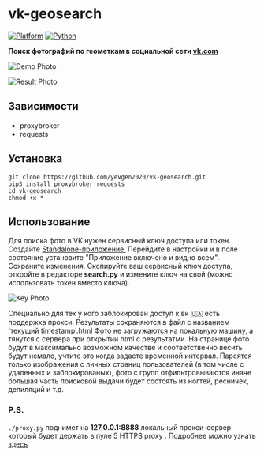 # vk-geosearch
[![Platform](https://img.shields.io/badge/Platform-Linux-brightgreen.svg)](https://shields.io/)
[![Python](https://img.shields.io/badge/Python-3.6-brightgreen.svg)](https://shields.io/)

**Поиск фотографий по геометкам в социальной сети [vk.com](https://vk.com)**

![Demo Photo](http://i.piccy.info/i9/07277ceee30da11d077c3a4f00f18544/1556797628/82386/1315967/screen1.jpg)

![Result Photo](http://i.piccy.info/i9/4c686f00c3a6123586868e37e981eadd/1556797717/169127/1315967/screen2.jpg)

## Зависимости

* proxybroker
* requests


## Установка


```
git clone https://github.com/yevgen2020/vk-geosearch.git
pip3 install proxybroker requests
cd vk-geosearch
chmod +x *
```

## Использование

Для поиска фото в VK нужен сервисный ключ доступа или токен. Создайте  [Standalone-приложение.](https://vk.com/editapp?act=create) Перейдите в настройки и в поле состояние установите "Приложение включено и видно всем". Сохраните изменения. Скопируйте ваш сервисный ключ доступа, откройте в редакторе **search.py** и измените ключ на свой (можно использовать токен вместо ключа).

![Key Photo](http://i.piccy.info/i9/c892cacfa39cdc3e06151b36385cae26/1556800215/29459/1315967/screen3.png)

Специально для тех у кого заблокирован доступ к вк :ukraine: есть поддержка прокси. Результаты сохраняются в файл с названием 'текущий timestamp'.html Фото не загружаются на локальную машину, а тянутся с сервера при открытии html с результатми. На странице фото будут в максимально возможном качестве и соответственно весить будут немало, учтите это когда задаете временной интервал. Парсятся только изображения с личных страниц пользователей (в том числе с удаленных и заблокированых), фото с групп отфильтровываются иначе большая часть поисковой выдачи будет состоять из ногтей, ресничек, депиляций и т.д.

### P.S.

```./proxy.py``` поднимет на **127.0.0.1:8888** локальный прокси-сервер который будет держать в пуле 5 HTTPS proxy . Подробнее можно узнать [здесь](https://github.com/constverum/ProxyBroker)






